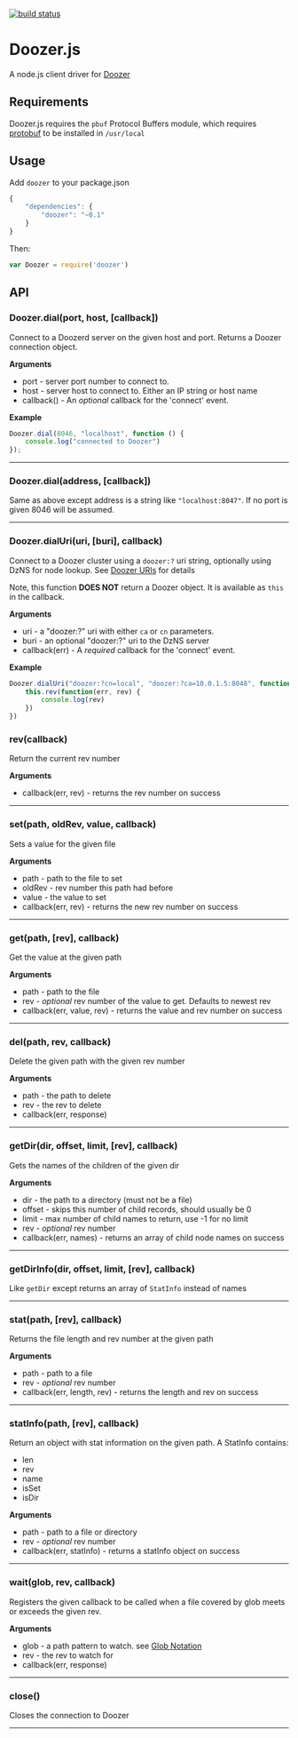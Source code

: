 [![build status](https://secure.travis-ci.org/dannycoates/doozerjs.png)](http://travis-ci.org/dannycoates/doozerjs)
# Doozer.js

A node.js client driver for [Doozer](https://github.com/ha/doozerd)

## Requirements

Doozer.js requires the `pbuf` Protocol Buffers module, which requires [protobuf](http://code.google.com/p/protobuf/downloads/list) to be installed in `/usr/local`

## Usage

Add `doozer` to your package.json

```js
{
	"dependencies": {
		"doozer": "~0.1"
	}
}
```

Then:

```js
var Doozer = require('doozer')
```

## API

### Doozer.dial(port, host, [callback])

Connect to a Doozerd server on the given host and port. Returns a Doozer connection object.

__Arguments__

* port - server port number to connect to.
* host - server host to connect to. Either an IP string or host name
* callback() - An _optional_ callback for the 'connect' event.

__Example__

```js
Doozer.dial(8046, "localhost", function () {
	console.log("connected to Doozer")
});
```

---------------------------------------

### Doozer.dial(address, [callback])

Same as above except address is a string like `"localhost:8047"`. If no port is given 8046 will be assumed.

---------------------------------------

### Doozer.dialUri(uri, [buri], callback)

Connect to a Doozer cluster using a `doozer:?` uri string, optionally using DzNS for node lookup. See [Doozer URIs](https://github.com/ha/doozerd/blob/master/doc/uri.md) for details

Note, this function **DOES NOT** return a Doozer object. It is available as `this` in the callback.

__Arguments__

* uri - a "doozer:?" uri with either `ca` or `cn` parameters.
* buri - an optional "doozer:?" uri to the DzNS server
* callback(err) - A _required_ callback for the 'connect' event.

__Example__

```js
Doozer.dialUri("doozer:?cn=local", "doozer:?ca=10.0.1.5:8048", function (err) {
	this.rev(function(err, rev) {
		console.log(rev)
	})
})
```

### rev(callback)

Return the current rev number

__Arguments__

* callback(err, rev) - returns the rev number on success

---------------------------------------

### set(path, oldRev, value, callback)

Sets a value for the given file

__Arguments__

* path - path to the file to set
* oldRev - rev number this path had before
* value - the value to set
* callback(err, rev) - returns the new rev number on success

---------------------------------------

### get(path, [rev], callback)

Get the value at the given path

__Arguments__

* path - path to the file
* rev - _optional_ rev number of the value to get. Defaults to newest rev
* callback(err, value, rev) - returns the value and rev number on success

---------------------------------------

### del(path, rev, callback)

Delete the given path with the given rev number

__Arguments__

* path - the path to delete
* rev - the rev to delete
* callback(err, response)

---------------------------------------

### getDir(dir, offset, limit, [rev], callback)

Gets the names of the children of the given dir

__Arguments__

* dir - the path to a directory (must not be a file)
* offset - skips this number of child records, should usually be 0
* limit - max number of child names to return, use -1 for no limit
* rev - _optional_ rev number
* callback(err, names) - returns an array of child node names on success

---------------------------------------

### getDirInfo(dir, offset, limit, [rev], callback)

Like `getDir` except returns an array of `StatInfo` instead of names

---------------------------------------

### stat(path, [rev], callback)

Returns the file length and rev number at the given path

__Arguments__

* path - path to a file
* rev - _optional_ rev number
* callback(err, length, rev) - returns the length and rev on success

---------------------------------------

### statInfo(path, [rev], callback)

Return an object with stat information on the given path. A StatInfo contains:

* len
* rev
* name
* isSet
* isDir

__Arguments__

* path - path to a file or directory
* rev - _optional_ rev number
* callback(err, statInfo) - returns a statInfo object on success

---------------------------------------

### wait(glob, rev, callback)

Registers the given callback to be called when a file covered by glob meets or exceeds the given rev.

__Arguments__

* glob - a path pattern to watch. see [Glob Notation](https://github.com/ha/doozerd/blob/master/doc/proto.md)
* rev - the rev to watch for
* callback(err, response)

---------------------------------------

### close()

Closes the connection to Doozer

---------------------------------------